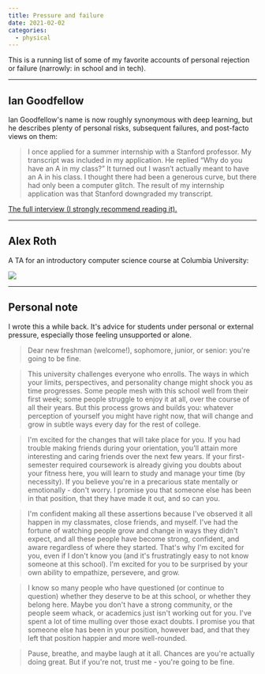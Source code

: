 ```yaml
---
title: Pressure and failure
date: 2021-02-02
categories:
  - physical
---
```


This is a running list of some of my favorite accounts of personal rejection or failure (narrowly: in school and in tech).

---

## Ian Goodfellow
Ian Goodfellow's name is now roughly synonymous with deep learning, but he describes plenty of personal risks, subsequent failures, and post-facto views on them:

> I once applied for a summer internship with a Stanford professor. My transcript was included in my application. He replied “Why do you have an A in my class?” It turned out I wasn’t actually meant to have an A in his class. I thought there had been a generous curve, but there had only been a computer glitch. The result of my internship application was that Stanford downgraded my transcript.

[The full interview (I strongly recommend reading it).](https://veronikach.com/how-i-fail/how-i-fail-ian-goodfellow-phd14-computer-science/)

---

## Alex Roth
A TA for an introductory computer science course at Columbia University:

![](/img/roth.jpg)

---

## Personal note

I wrote this a while back. It's advice for students under personal or external pressure, especially those feeling unsupported or alone.

> Dear new freshman (welcome!), sophomore, junior, or senior: you're going to be fine.

> This university challenges everyone who enrolls. The ways in which your limits, perspectives, and personality change might shock you as time progresses. Some people mesh with this school well from their first week; some people struggle to enjoy it at all, over the course of all their years. But this process grows and builds you: whatever perception of yourself you might have right now, that will change and grow in subtle ways every day for the rest of college.
 
> I'm excited for the changes that will take place for you. If you had trouble making friends during your orientation, you'll attain more interesting and caring friends over the next few years. If your first-semester required coursework is already giving you doubts about your fitness here, you will learn to study and manage your time (by necessity). If you believe you're in a precarious state mentally or emotionally - don't worry. I promise you that someone else has been in that position, that they have made it out, and so can you.
 
> I'm confident making all these assertions because I've observed it all happen in my classmates, close friends, and myself. I've had the fortune of watching people grow and change in ways they didn't expect, and all these people have become strong, confident, and aware regardless of where they started. That's why I'm excited for you, even if I don't know you (and it's frustratingly easy to not know someone at this school). I'm excited for you to be surprised by your own ability to empathize, persevere, and grow.
 
> I know so many people who have questioned (or continue to question) whether they deserve to be at this school, or whether they belong here. Maybe you don't have a strong community, or the people seem whack, or academics just isn't working out for you. I've spent a lot of time mulling over those exact doubts. I promise you that someone else has been in your position, however bad, and that they left that position happier and more well-rounded.
 
> Pause, breathe, and maybe laugh at it all. Chances are you're actually doing great. But if you're not, trust me - you're going to be fine.
